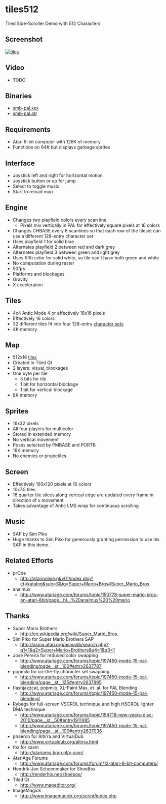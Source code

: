 tiles512
========

Tiled Side-Scroller Demo with 512 Characters

Screenshot
----------

[![tiles](https://github.com/lybrown/tiles/raw/master/screenshots/smb.png)](https://github.com/lybrown/tiles/blob/master/screenshots/smb.png)

Video
-----

* TODO

Binaries
--------

* [smb-pal.xex](https://github.com/lybrown/smb/raw/master/binaries/smb-pal.xex)
* [smb-pal.atr](https://github.com/lybrown/smb/raw/master/binaries/smb-pal.atr)

Requirements
------------

* Atari 8-bit computer with 128K of memory
* Functions on 64K but displays garbage sprites

Interface
---------

* Joystick left and right for horizontal motion
* Joystick button or up for jump
* Select to toggle music
* Start to reload map

Engine
------

* Changes two playfield colors every scan line
  * Pixels mix vertically in PAL for effectively square pixels at 16 colors
* Changes CHBASE every 8 scanlines so that each row of the tileset can use a
  different 128-entry character set
* Uses playfield 1 for solid blue
* Alternates playfield 2 between red and dark grey
* Alternates playfield 3 between green and light grey
* Uses fifth color for solid white, so tile can't have both green and white
* No computation during raster
* 50fps
* Platforms and blockages
* Gravity
* X acceleration

Tiles
-----

* 4x4 Antic Mode 4 or effectively 16x16 pixels
* Effectively 16 colors
* 32 different tiles fit into four 128-entry
  [character sets](https://github.com/lybrown/smb/raw/master/tileset-fullcolor.png)
* 4K memory

Map
---

* 512x16 [tiles](https://github.com/lybrown/smb/blob/master/screenshots/level.png)
* Created in Tiled Qt
* 2 layers: visual, blockages
* One byte per tile
  * 5 bits for tile
  * 1 bit for horizontal blockage
  * 1 bit for vertical blockage
* 8K memory

Sprites
-------

* 16x32 pixels
* All four players for multicolor
* Stored in extended memory
* No vertical movement
* Poses selected by PMBASE and PORTB
* 16K memory
* No enemies or projectiles

Screen
------

* Effectively 160x120 pixels at 16 colors
* 10x7.5 tiles
* 16 quarter tile slices along vertical edge are updated every frame in direction of x movement
* Takes advantage of Antic LMS wrap for continuous scrolling

Music
-----

* SAP by Sim Piko
* Huge thanks to Sim Piko for generously granting permission to use his SAP in this demo.

Related Efforts
---------------

* prObe
  * http://atarionline.pl/v01/index.php?ct=katalog&sub=S&tg=Super+Mario+Bros#Super_Mario_Bros
* analmux
  * http://www.atariage.com/forums/topic/150778-super-mario-bros-on-atari-8bit/page__hl__%20analmux%20%20mario

Thanks
------

* Super Mario Brothers
  * http://en.wikipedia.org/wiki/Super_Mario_Bros.
* Sim Piko for Super Mario Brothers SAP
  * http://asma.atari.org/asmadb/search.php?q1=1&q2=Super+Mario+Brothers&q4=1&q3=1
* Jose Pereira for reduced color swapping
  * http://www.atariage.com/forums/topic/197450-mode-15-pal-blending/page__st__100#entry2637787
* popmilo for on-the-fly character set swapping
  * http://www.atariage.com/forums/topic/197450-mode-15-pal-blending/page__st__125#entry2637895
* flashjazzcat, popmilo, XL-Paint Max, et. al. for PAL Blending
  * http://www.atariage.com/forums/topic/197450-mode-15-pal-blending/
* Rybags for full-screen VSCROL technique and high HSCROL lighter DMA technique
  * http://www.atariage.com/forums/topic/154718-new-years-disc-2010/page__st__50#entry1911485
  * http://www.atariage.com/forums/topic/197450-mode-15-pal-blending/page__st__100#entry2637036
* phaeron for Altirra and VirtualDub
  * http://www.virtualdub.org/altirra.html
* fox for xasm
  * http://atariarea.krap.pl/x-asm/
* AtariAge Forums
  * http://www.atariage.com/forums/forum/12-atari-8-bit-computers/
* Hendrik-Jan Schoenmaker for ShoeBox
  * http://renderhjs.net/shoebox/
* Tiled Qt
  * http://www.mapeditor.org/
* ImageMagick
  * http://www.imagemagick.org/script/index.php
